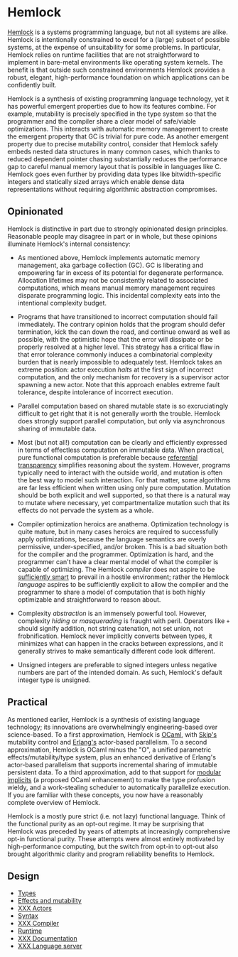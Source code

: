 # Hemlock

[Hemlock](https://github.com/BranchTaken/Hemlock) is a systems programming
language, but not all systems are alike. Hemlock is intentionally constrained to
excel for a (large) subset of possible systems, at the expense of unsuitability
for some problems. In particular, Hemlock relies on runtime facilities that are
not straightforward to implement in bare-metal environments like operating
system kernels. The benefit is that outside such constrained environments
Hemlock provides a robust, elegant, high-performance foundation on which
applications can be confidently built.

Hemlock is a synthesis of existing programming language technology, yet it has
powerful emergent properties due to how its features combine. For example,
mutability is precisely specified in the type system so that the programmer and
the compiler share a clear model of safe/viable optimizations. This interacts
with automatic memory management to create the emergent property that GC is
trivial for pure code. As another emergent property due to precise mutability
control, consider that Hemlock safely embeds nested data structures in many
common cases, which thanks to reduced dependent pointer chasing substantially
reduces the performance gap to careful manual memory layout that is possible in
languages like C. Hemlock goes even further by providing data types like
bitwidth-specific integers and statically sized arrays which enable dense data
representations without requiring algorithmic abstraction compromises.

## Opinionated

Hemlock is distinctive in part due to strongly opinionated design principles.
Reasonable people may disagree in part or in whole, but these opinions
illuminate Hemlock's internal consistency:

- As mentioned above, Hemlock implements automatic memory management, aka
  garbage collection (GC). GC is liberating and empowering far in excess of its
  potential for degenerate performance. Allocation lifetimes may not be
  consistently related to associated computations, which means manual memory
  management requires disparate programming logic. This incidental complexity
  eats into the intentional complexity budget.

- Programs that have transitioned to incorrect computation should fail
  immediately. The contrary opinion holds that the program should defer
  termination, kick the can down the road, and continue onward as well as
  possible, with the optimistic hope that the error will dissipate or be
  properly resolved at a higher level. This strategy has a critical flaw in that
  error tolerance commonly induces a combinatorial complexity burden that is
  nearly impossible to adequately test. Hemlock takes an extreme position: actor
  execution *halts* at the first sign of incorrect computation, and the only
  mechanism for recovery is a supervisor actor spawning a new actor. Note that
  this approach enables extreme fault tolerance, despite intolerance of
  incorrect execution.

- Parallel computation based on shared mutable state is so excruciatingly
  difficult to get right that it is not generally worth the trouble. Hemlock
  does strongly support parallel computation, but only via asynchronous sharing
  of immutable data.

- Most (but not all!) computation can be clearly and efficiently expressed in
  terms of effectless computation on immutable data. When practical, pure
  functional computation is preferable because [referential
  transparency](https://en.wikipedia.org/wiki/Referential_transparency)
  simplifies reasoning about the system. However, programs typically need to
  interact with the outside world, and mutation is often the best way to model
  such interaction. For that matter, some algorithms are far less efficient when
  written using only pure computation. Mutation should be both explicit and well
  supported, so that there is a natural way to mutate where necessary, yet
  compartmentalize mutation such that its effects do not pervade the system as a
  whole.

- Compiler optimization heroics are anathema. Optimization technology is quite
  mature, but in many cases heroics are required to successfully apply
  optimizations, because the language semantics are overly permissive,
  under-specified, and/or broken. This is a bad situation both for the compiler
  and the programmer. Optimization is hard, and the programmer can't have a
  clear mental model of what the compiler is capable of optimizing. The Hemlock
  *compiler* does not aspire to be [sufficiently
  smart](https://wiki.c2.com/?SufficientlySmartCompiler) to prevail in a hostile
  environment; rather the Hemlock *language* aspires to be sufficiently explicit
  to allow the compiler and the programmer to share a model of computation that
  is both highly optimizable and straightforward to reason about.

- Complexity *abstraction* is an immensely powerful tool. However, complexity
  *hiding* or *masquerading* is fraught with peril. Operators like `+` should
  signify addition, not string catenation, not set union, not frobnification.
  Hemlock never implicitly converts between types, it minimizes what can happen
  in the cracks between expressions, and it generally strives to make
  semantically different code look different.

- Unsigned integers are preferable to signed integers unless negative numbers
  are part of the intended domain. As such, Hemlock's default integer type is
  unsigned.

## Practical

As mentioned earlier, Hemlock is a synthesis of existing language technology;
its innovations are overwhelmingly engineering-based over science-based. To a
first approximation, Hemlock is [OCaml](http://ocaml.org/), with
[Skip's](http://skiplang.com/) mutability control and
[Erlang's](https://erlang.org/) actor-based parallelism. To a second
approximation, Hemlock is OCaml minus the "O", a unified parametric
effects/mutability/type system, plus an enhanced derivative of Erlang's
actor-based parallelism that supports incremental sharing of immutable
persistent data. To a third approximation, add to that support for [modular
implicits](http://ocamllabs.io/doc/implicits.html) (a proposed OCaml
enhancement) to make the type profusion wieldy, and a work-stealing scheduler to
automatically parallelize execution. If you are familiar with these concepts,
you now have a reasonably complete overview of Hemlock.

Hemlock is a mostly pure strict (i.e. not lazy) functional language. Think of
the functional purity as an opt-out regime. It may be surprising that Hemlock
was preceded by years of attempts at increasingly comprehensive opt-in
functional purity. These attempts were almost entirely motivated by
high-performance computing, but the switch from opt-in to opt-out also brought
algorithmic clarity and program reliability benefits to Hemlock.

## Design

- [Types](types.md)
- [Effects and mutability](effects_mutability.md)
- [XXX Actors](actors.md)
- [Syntax](syntax.md)
- [XXX Compiler](compiler.md)
- [Runtime](runtime.md)
- [XXX Documentation](documentation.md)
- [XXX Language server](language_server.md)
